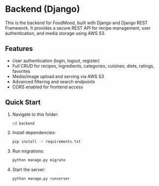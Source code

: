 
# Backend (Django)

This is the backend for FoodMood, built with Django and Django REST Framework. It provides a secure REST API for recipe management, user authentication, and media storage using AWS S3.


## Features

- User authentication (login, logout, register)
- Full CRUD for recipes, ingredients, categories, cuisines, diets, ratings, favorites
- Media/image upload and serving via AWS S3
- Advanced filtering and search endpoints
- CORS enabled for frontend access


## Quick Start

1. Navigate to this folder:
   ```bash
   cd backend
   ```
2. Install dependencies:
   ```bash
   pip install -r requirements.txt
   ```
3. Run migrations:
   ```bash
   python manage.py migrate
   ```
4. Start the server:
   ```bash
   python manage.py runserver
   ```